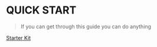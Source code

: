 # QUICK START

> If you can get through this guide you can do anything

[Starter Kit](https://support.fool.com/hc/en-us/articles/360036177414-The-Motley-Fool-s-investing-style)